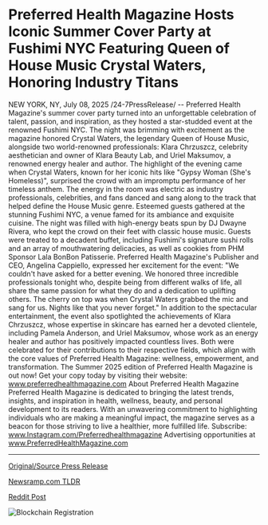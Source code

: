 # Preferred Health Magazine Hosts Iconic Summer Cover Party at Fushimi NYC Featuring Queen of House Music Crystal Waters, Honoring Industry Titans

NEW YORK, NY, July 08, 2025 /24-7PressRelease/ -- Preferred Health Magazine's summer cover party turned into an unforgettable celebration of talent, passion, and inspiration, as they hosted a star-studded event at the renowned Fushimi NYC. The night was brimming with excitement as the magazine honored Crystal Waters, the legendary Queen of House Music, alongside two world-renowned professionals: Klara Chrzuszcz, celebrity aesthetician and owner of Klara Beauty Lab, and Uriel Maksumov, a renowned energy healer and author.  The highlight of the evening came when Crystal Waters, known for her iconic hits like "Gypsy Woman (She's Homeless)", surprised the crowd with an impromptu performance of her timeless anthem. The energy in the room was electric as industry professionals, celebrities, and fans danced and sang along to the track that helped define the House Music genre.  Esteemed guests gathered at the stunning Fushimi NYC, a venue famed for its ambiance and exquisite cuisine. The night was filled with high-energy beats spun by DJ Dwayne Rivera, who kept the crowd on their feet with classic house music. Guests were treated to a decadent buffet, including Fushimi's signature sushi rolls and an array of mouthwatering delicacies, as well as cookies from PHM Sponsor Lala BonBon Patisserie.  Preferred Health Magazine's Publisher and CEO, Angelina Cappiello, expressed her excitement for the event: "We couldn't have asked for a better evening. We honored three incredible professionals tonight who, despite being from different walks of life, all share the same passion for what they do and a dedication to uplifting others. The cherry on top was when Crystal Waters grabbed the mic and sang for us. Nights like that you never forget."  In addition to the spectacular entertainment, the event also spotlighted the achievements of Klara Chrzuszcz, whose expertise in skincare has earned her a devoted clientele, including Pamela Anderson, and Uriel Maksumov, whose work as an energy healer and author has positively impacted countless lives. Both were celebrated for their contributions to their respective fields, which align with the core values of Preferred Health Magazine: wellness, empowerment, and transformation.  The Summer 2025 edition of Preferred Health Magazine is out now!   Get your copy today by visiting their website: www.preferredhealthmagazine.com  About Preferred Health Magazine Preferred Health Magazine is dedicated to bringing the latest trends, insights, and inspiration in health, wellness, beauty, and personal development to its readers. With an unwavering commitment to highlighting individuals who are making a meaningful impact, the magazine serves as a beacon for those striving to live a healthier, more fulfilled life.  Subscribe: www.Instagram.com/Preferredhealthmagazine Advertising opportunities at www.PreferredHealthMagazine.com 

---

[Original/Source Press Release](https://www.24-7pressrelease.com/press-release/524621/preferred-health-magazine-hosts-iconic-summer-cover-party-at-fushimi-nyc-featuring-queen-of-house-music-crystal-waters-honoring-industry-titans)
                    

[Newsramp.com TLDR](https://newsramp.com/curated-news/preferred-health-magazine-celebrates-icons-of-music-beauty-healing/efdeef775a963854cc6cc76d9a569f3f) 

 



[Reddit Post](https://www.reddit.com/r/AlternativeHealthNews/comments/1luibj7/preferred_health_magazine_celebrates_icons_of/) 



![Blockchain Registration](https://cdn.newsramp.app/24-7PressRelease/qrcode/257/8/roamiB6e.webp)